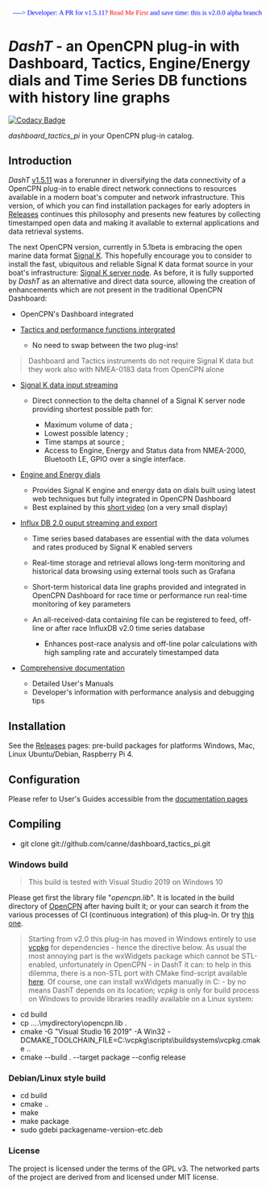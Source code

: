 <a href="docs/developers/README.md"><img src="docs/developers/img/message.svg" /></a><br />
# _DashT_ - an OpenCPN plug-in with Dashboard, Tactics, Engine/Energy dials and Time Series DB functions with history line graphs

[![Codacy Badge](https://api.codacy.com/project/badge/Grade/23e5625c7b5a4aa4a3b3696b5a7795d2)](https://app.codacy.com/app/petri38-github/dashboard_tactics_pi?utm_source=github.com&utm_medium=referral&utm_content=canne/dashboard_tactics_pi&utm_campaign=Badge_Grade_Settings)

_dashboard_tactics_pi_ in your OpenCPN plug-in catalog.

## Introduction

_DashT_ [v1.5.11](https://github.com/canne/dashboard_tactics_pi/releases/tag/v1.5.11) was a forerunner in diversifying the data connectivity of a OpenCPN plug-in to enable direct network connections to resources available in a modern boat's computer and network infrastructure. This version, of which you can find installation packages for early adopters in [Releases](https://github.com/canne/dashboard_tactics_pi/releases) continues this philosophy and presents new features by collecting timestamped open data and making it available to external applications and data retrieval systems.

The next OpenCPN version, currently in 5.1beta is embracing the open marine data format [Signal K](https://opencpn.org/wiki/dokuwiki/doku.php?id=opencpn:supplementary_software:signalk). This hopefully encourage you to consider to install the fast, ubiquitous and reliable Signal K data format source in your boat's infrastructure: [Signal K server node](https://github.com/SignalK/signalk-server-node). As before, it is fully supported by _DashT_ as an alternative and direct data source, allowing the creation of enhancements which are not present in the traditional OpenCPN Dashboard:

* OpenCPN's Dashboard integrated

* [Tactics and performance functions intergrated](docs/Tactics.md)

  * No need to swap between the two plug-ins!
  
>Dashboard and Tactics instruments do not require Signal K data but they work also with NMEA-0183 data from OpenCPN alone

* [Signal K data input streaming](https://canne.github.io/dashboard_tactics_pi/docs/signalk/SignalKInputStreamerUsage.html)

  * Direct connection to the delta channel of a Signal K server node providing shortest possible path for:

    * Maximum volume of data ;
    * Lowest possible latency ;
    * Time stamps at source ;
    * Access to Engine, Energy and Status data from NMEA-2000, Bluetooth LE, GPIO over a single interface.

* [Engine and Energy dials](https://canne.github.io/dashboard_tactics_pi/docs/webview/README.html)

  * Provides Signal K engine and energy data on dials built using latest web techniques but fully integrated in OpenCPN Dashboard
  * Best explained by this [short video](https://vimeo.com/391601955) (on a very small display)

* [Influx DB 2.0 ouput streaming and export](https://canne.github.io/dashboard_tactics_pi/docs/influxdb/InfluxDBStreamer.html)

  * Time series based databases are essential with the data volumes and rates produced by Signal K enabled servers
  
  * Real-time storage and retrieval allows long-term monitoring and historical data browsing using external tools such as Grafana
  
  * Short-term historical data line graphs provided and integrated in OpenCPN Dashboard for race time or performance run real-time monitoring of key parameters
  
  * An all-received-data containing file can be registered to feed, off-line or after race InfluxDB v2.0 time series database
  
    * Enhances post-race analysis and off-line polar calculations with high sampling rate and accurately timestamped data

* [Comprehensive documentation](https://canne.github.io/#DashT%20-%20plug-in%20for%20OpenCPN)

  * Detailed User's Manuals
  * Developer's information with performance analysis and debugging tips

## Installation

See the [Releases](https://github.com/canne/dashboard_tactics_pi/releases) pages: pre-build packages for platforms Windows, Mac, Linux Ubuntu/Debian, Raspberry Pi 4.

## Configuration

Please refer to User's Guides accessible from the [documentation pages](https://canne.github.io/#DashT%20-%20plug-in%20for%20OpenCPN)

## Compiling

* git clone git://github.com/canne/dashboard_tactics_pi.git

### Windows build

>This build is tested with Visual Studio 2019 on Windows 10

Please get first the library file "_opencpn.lib_". It is located in the build directory of [OpenCPN](https://github.com/OpenCPN/OpenCPN) after having built it; or your can search it from the various processes of CI (continuous integration) of this plug-in. Or try [this one](https://github.com/canne/dashboard_tactics_pi/releases/download/0.0.1/opencpn.lib).

>Starting from v2.0 this plug-in has moved in Windows entirely to use [vcpkg](https://github.com/Microsoft/vcpkg) for dependencies - hence the directive below. As usual the most annoying part is the wxWidgets package which cannot be STL-enabled, unfortunately in OpenCPN - in DashT it can: to help in this dilemma, there is a non-STL port with CMake find-script available [here](https://github.com/canne/dashboard_tactics_pi/releases/download/0.0.1/vcpkgOpenCPNwxWidgetsNoSTLport.7z). Of course, one can install wxWidgets manually in C: - by no means DashT depends on its location; _vcpkg_ is only for build process on Windows to provide libraries readily available on a Linux system:

* cd build
* cp ..\..\mydirectory\opencpn.lib .
* cmake -G "Visual Studio 16 2019" -A Win32 -DCMAKE_TOOLCHAIN_FILE=C:\vcpkg\scripts\buildsystems\vcpkg.cmake ..
* cmake --build . --target package --config release

### Debian/Linux style build

* cd build
* cmake ..
* make
* make package
* sudo gdebi packagename-version-etc.deb

### License

The project is licensed under the terms of the GPL v3. The networked parts of the project are derived from and licensed under MIT license.
